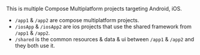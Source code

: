 This is multiple Compose Multiplatform projects targeting Android, iOS.

- `/app1` & `/app2` are compose multiplatform projects.
- `/iosApp` & `/iosApp2` are ios projects that use the shared framework from `/app1` & `/app2`.
- `/shared` is the common resources & data & ui between `/app1` & `/app2` and they both use it.
